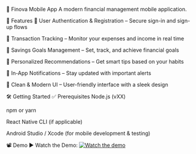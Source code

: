 📱 Finova Mobile App
A modern financial management mobile application.

🚀 Features
🔐 User Authentication & Registration – Secure sign-in and sign-up flows

💸 Transaction Tracking – Monitor your expenses and income in real time

🎯 Savings Goals Management – Set, track, and achieve financial goals

🧠 Personalized Recommendations – Get smart tips based on your habits

🔔 In-App Notifications – Stay updated with important alerts

🎨 Clean & Modern UI – User-friendly interface with a sleek design

🛠 Getting Started
✅ Prerequisites
Node.js (vXX)

npm or yarn

React Native CLI (if applicable)

Android Studio / Xcode (for mobile development & testing)

📽 Demo
▶️ Watch the Demo:
[![Watch the demo](https://github.com/user-attachments/assets/01eef562-4b0e-4cea-9ca3-2efdf926902a)](https://github.com/user-attachments/assets/5e8b2b78-f818-48c9-89e5-8399e67db730)




